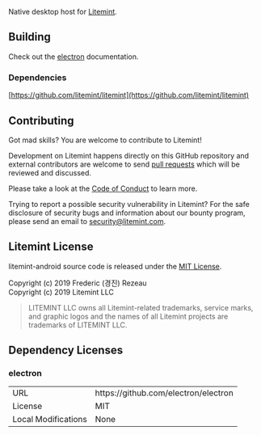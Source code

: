 ﻿Native desktop host for [Litemint](https://github.com/litemint/litemint).

## Building
Check out the [electron](https://github.com/electron/electron) documentation.

### Dependencies

[https://github.com/litemint/litemint](https://github.com/litemint/litemint)

## Contributing

Got mad skills? You are welcome to contribute to Litemint!

Development on Litemint happens directly on this GitHub repository and external contributors are welcome to send [pull requests](https://help.github.com/articles/about-pull-requests) which will be reviewed and discussed.

Please take a look at the [Code of Conduct](https://github.com/FredericRezeau/litemint-js-dev/blob/master/CONTRIB.md) to learn more.

Trying to report a possible security vulnerability in Litemint? For the safe disclosure of security bugs and information about our bounty program, please send an email to [security@litemint.com](mailto:security@litemint.com).

## Litemint License

litemint-android source code is released under the [MIT License](https://github.com/litemint/litemint-android/blob/master/LICENSE).

Copyright (c) 2019 Frederic (경진) Rezeau<br />
Copyright (c) 2019 Litemint LLC

> LITEMINT LLC owns all Litemint-related trademarks, service marks, and graphic logos and the names of all Litemint projects are trademarks of LITEMINT LLC.

## Dependency Licenses

### electron

<table>
  <tr>
    <td>URL</td>
    <td>https://github.com/electron/electron</td>
  </tr>
  <tr>
    <td>License</td>
    <td>MIT</td>
  </tr>
  <tr>
    <td>Local Modifications</td>
    <td>None</td>
  </tr>
</table>